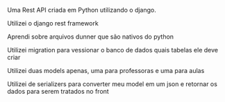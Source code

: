 Uma Rest API criada em Python utilizando o django.

Utilizei o django rest framework

Aprendi sobre arquivos dunner que são nativos do python

Utilizei migration para vessionar o banco de dados quais tabelas ele deve criar

Utilizei duas models apenas, uma para professoras e uma para aulas


Utilizei de serializers para converter meu model em um json e retornar os dados para serem tratados no front